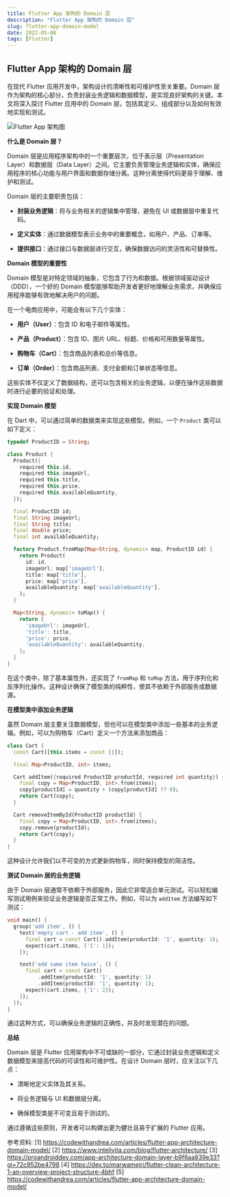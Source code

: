 ```yaml
---
title: Flutter App 架构的 Domain 层
description: "Flutter App 架构的 Domain 层"
slug: flutter-app-domain-model
date: 2022-05-08
tags: [Flutter]
---
```


## Flutter App 架构的 Domain 层

在现代 Flutter 应用开发中，架构设计的清晰性和可维护性至关重要。Domain 层作为架构的核心部分，负责封装业务逻辑和数据模型，是实现良好架构的关键。本文将深入探讨 Flutter 应用中的 Domain 层，包括其定义、组成部分以及如何有效地实现和测试。

<!-- truncate -->

![Flutter App 架构图](https://cdn.zhangwen.site/uPic/flutter-app-architecture.png)

**什么是 Domain 层？**

Domain 层是应用程序架构中的一个重要层次，位于表示层（Presentation Layer）和数据层（Data Layer）之间。它主要负责管理业务逻辑和实体，确保应用程序的核心功能与用户界面和数据存储分离。这种分离使得代码更易于理解、维护和测试。

Domain 层的主要职责包括：

- **封装业务逻辑**：将与业务相关的逻辑集中管理，避免在 UI 或数据层中重复代码。

- **定义实体**：通过数据模型表示业务中的重要概念，如用户、产品、订单等。

- **提供接口**：通过接口与数据层进行交互，确保数据访问的灵活性和可替换性。

****Domain 模型的重要性****

Domain 模型是对特定领域的抽象，它包含了行为和数据。根据领域驱动设计（DDD），一个好的 Domain 模型能够帮助开发者更好地理解业务需求，并确保应用程序能够有效地解决用户的问题。

在一个电商应用中，可能会有以下几个实体：

- **用户（User）**：包含 ID 和电子邮件等属性。

- **产品（Product）**：包含 ID、图片 URL、标题、价格和可用数量等属性。

- **购物车（Cart）**：包含商品列表和总价等信息。

- **订单（Order）**：包含商品列表、支付金额和订单状态等信息。

这些实体不仅定义了数据结构，还可以包含相关的业务逻辑，以便在操作这些数据时进行必要的验证和处理。

****实现 Domain 模型****

在 Dart 中，可以通过简单的数据类来实现这些模型。例如，一个 `Product` 类可以如下定义：

```dart
typedef ProductID = String;

class Product {
  Product({
    required this.id,
    required this.imageUrl,
    required this.title,
    required this.price,
    required this.availableQuantity,
  });

  final ProductID id;
  final String imageUrl;
  final String title;
  final double price;
  final int availableQuantity;

  factory Product.fromMap(Map<String, dynamic> map, ProductID id) {
    return Product(
      id: id,
      imageUrl: map['imageUrl'],
      title: map['title'],
      price: map['price'],
      availableQuantity: map['availableQuantity'],
    );
  }

  Map<String, dynamic> toMap() {
    return {
      'imageUrl': imageUrl,
      'title': title,
      'price': price,
      'availableQuantity': availableQuantity,
    };
  }
}
```

在这个类中，除了基本属性外，还实现了 `fromMap` 和 `toMap` 方法，用于序列化和反序列化操作。这种设计确保了模型类的纯粹性，使其不依赖于外部服务或数据源。

****在模型类中添加业务逻辑****

虽然 Domain 层主要关注数据模型，但也可以在模型类中添加一些基本的业务逻辑。例如，可以为购物车（Cart）定义一个方法来添加商品：

```dart
class Cart {
  const Cart([this.items = const {}]);

  final Map<ProductID, int> items;

  Cart addItem({required ProductID productId, required int quantity}) {
    final copy = Map<ProductID, int>.from(items);
    copy[productId] = quantity + (copy[productId] ?? 0);
    return Cart(copy);
  }

  Cart removeItemById(ProductID productId) {
    final copy = Map<ProductID, int>.from(items);
    copy.remove(productId);
    return Cart(copy);
  }
}
```

这种设计允许我们以不可变的方式更新购物车，同时保持模型的简洁性。

****测试 Domain 层的业务逻辑****

由于 Domain 层通常不依赖于外部服务，因此它非常适合单元测试。可以轻松编写测试用例来验证业务逻辑是否正常工作。例如，可以为 `addItem` 方法编写如下测试：

```dart
void main() {
  group('add item', () {
    test('empty cart - add item', () {
      final cart = const Cart().addItem(productId: '1', quantity: 1);
      expect(cart.items, {'1': 1});
    });

    test('add same item twice', () {
      final cart = const Cart()
          .addItem(productId: '1', quantity: 1)
          .addItem(productId: '1', quantity: 1);
      expect(cart.items, {'1': 2});
    });
  });
}
```

通过这种方式，可以确保业务逻辑的正确性，并及时发现潜在的问题。

****总结****

Domain 层是 Flutter 应用架构中不可或缺的一部分，它通过封装业务逻辑和定义数据模型来提高代码的可读性和可维护性。在设计 Domain 层时，应关注以下几点：

- 清晰地定义实体及其关系。

- 将业务逻辑与 UI 和数据层分离。

- 确保模型类是不可变且易于测试的。

通过遵循这些原则，开发者可以构建出更为健壮且易于扩展的 Flutter 应用。

参考资料:
[1] https://codewithandrea.com/articles/flutter-app-architecture-domain-model/
[2] https://www.intelivita.com/blog/flutter-architecture/
[3] https://proandroiddev.com/app-architecture-domain-layer-b9f6aa839e33?gi=72c952be4798
[4] https://dev.to/marwamejri/flutter-clean-architecture-1-an-overview-project-structure-4bhf
[5] https://codewithandrea.com/articles/flutter-app-architecture-domain-model/

